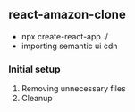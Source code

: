 ## react-amazon-clone

- npx create-react-app ./
- importing semantic ui cdn

### Initial setup

1. Removing unnecessary files
2. Cleanup
